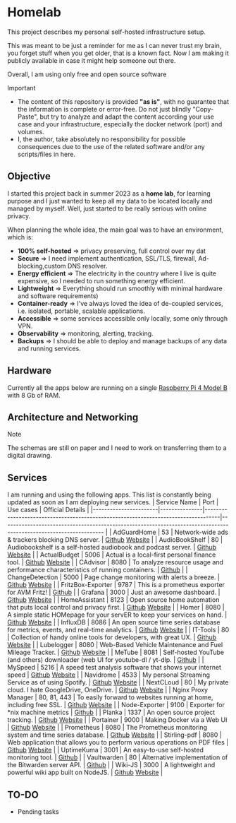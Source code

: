 # Homelab

This project describes my personal self-hosted infrastructure setup.

This was meant to be just a reminder for me as I can never trust my brain, you forget stuff when you get older, that is a known fact. Now I am making it publicly available in case it might help someone out there.

Overall, I am using  only free and open source software

> [!IMPORTANT]
> - The content of this repository is provided **"as is"**, with no guarantee that the information is complete or error-free. Do not just blindly "Copy-Paste", but try to analyze and adapt the content according your use case and your infrastructure, especially the docker network (port) and volumes.
> - I, the author, take absolutely no responsibility for possible consequences due to the use of the related software and/or any scripts/files in here.

## Objective

I started this project back in summer 2023 as a **home lab**, for learning purpose and I just wanted to keep all my data to be located locally and managed by myself. Well, just started to be really serious with online privacy. 

When planning the whole idea, the main goal was to have an environment, which is:

- **100% self-hosted** => privacy preserving, full control over my dat
- **Secure** => I need implement authentication, SSL/TLS, firewall, Ad-blocking,custom DNS resolver.
- **Energy efficient** => The electricity in the country where I live is quite expensive, so I needed to run something energy efficient.
- **Lightweight** => Everything should run smoothly with minimal hardware and software requirements)
- **Container-ready** => I've always loved the idea of de-coupled services, i.e. isolated, portable, scalable applications. 
- **Accessible** => some services accessible only locally, some only through VPN.
- **Observability** => monitoring, alerting, tracking.
- **Backups** => I should be able to deploy and manage backups of any data and running services. 


## Hardware

Currently all the apps below are running on a single [Raspberry Pi 4 Model B](https://www.raspberrypi.com/products/raspberry-pi-4-model-b/) with 8 Gb of RAM. 

## Architecture and Networking

> [!NOTE]
> The schemas are still on paper and I need to work on transferring them to a digital drawing.

## Services

I am running and using the following apps. This list is constantly being updated as soon as I am deploying new services. 
| Service Name   		|	Port		| Use cases																			| Official Details																									|
|-----------------------|---------------|-----------------------------------------------------------------------------------|------------------------------------------------------------------------------------------------------------------	|
| AdGuardHome			|	53			| Network-wide ads & trackers blocking DNS server.									| [Github](https://github.com/AdguardTeam/AdGuardHome)	[Website](https://adguard.com/)								|
| AudioBookShelf		|	80			| Audiobookshelf is a self-hosted audiobook and podcast server.						| [Github](https://github.com/advplyr/audiobookshelf)	[Website](https://www.audiobookshelf.org/)					|
| ActualBudget			|	5006		| Actual is a local-first personal finance tool. 									| [Github](https://github.com/actualbudget/actual)	[Website](https://actualbudget.com/)							|
| CAdvisor				|	8080		| To analyze resource usage and performance characteristics of running containers.	| [Github](https://github.com/google/cadvisor)																		|
| ChangeDetection		|	5000		| Page change monitoring with alerts a breeze.	 									| [Github](https://github.com/dgtlmoon/changedetection.io)	[Website](https://changedetection.io/)					|
| FritzBox-Exporter		|	9787		| This is a prometheus exporter for AVM Fritz! 	 									| [Github](https://github.com/pdreker/fritz_exporter)																|
| Grafana				|	3000		| Just an awesome dashboard.														| [Github](https://github.com/grafana/)	[Website](https://grafana.com/)												|
| HomeAssistant			|	8123		| Open source home automation that puts local control and privacy first.			| [Github](https://github.com/home-assistant/core)	[Website](https://www.home-assistant.io/)						|
| Homer					|	8080		| A simple static HOMepage for your servER to keep your services on hand.			| [Github](https://github.com/bastienwirtz/homer)	[Website](https://homer-demo.netlify.app/)						|
| InfluxDB				|	8086		| An open source time series database for metrics, events, and real-time analytics.	| [Github](https://github.com/influxdata/influxdb)	[Website](https://www.influxdata.com/)							|
| IT-Tools				|	80			| Collection of handy online tools for developers, with great UX.					| [Github](https://github.com/CorentinTh/it-tools)	[Website](https://it-tools.tech/)								|
| Lubelogger			|	8080		| Web-Based Vehicle Maintenance and Fuel Mileage Tracker.							| [Github](https://github.com/hargata/lubelog)	[Website](https://lubelogger.com/)									|
| MeTube				|	8081		| Self-hosted YouTube (and others) downloader (web UI for youtube-dl / yt-dlp.		| [Github](https://github.com/alexta69/metube)																		|
| MySpeed				|	5216		| A speed test analysis software that shows your internet speed						| [Github](https://github.com/gnmyt/myspeed)	[Website](https://myspeed.dev/)										|
| Navidrome				|	4533		| My personal Streaming Service as of using Spotify.								| [Github](https://github.com/navidrome/navidrome/)	[Website](https://www.navidrome.org/)							|
| NextCLoud				|	80			| My private cloud. I hate GoogleDrive, OneDrive.									| [Github](https://github.com/nextcloud)	[Website](https://nextcloud.com/)										|
| Nginx Proxy Manager	|	80, 81, 443	| To easily forward to websites running at home, including free SSL.				| [Github](https://github.com/NginxProxyManager/nginx-proxy-manager)	[Website](https://nginxproxymanager.com/)	|
| Node-Exporter			|	9100		| Exporter for *nix machine metrics													| [Github](https://github.com/prometheus/node_exporter)																|
| Planka				|	1337		| An open source project tracking.													| [Github](https://github.com/plankanban/planka/)	[Website](https://planka.app/)									|
| Portainer				|	9000		| Making Docker via a Web  UI														| [Github](https://github.com/portainer/portainer)	[Website](https://www.portainer.io/)							|
| Prometheus			|	8080		| The Prometheus monitoring system and time series database.						| [Github](https://github.com/prometheus/prometheus)	[Website](https://prometheus.io/)							|
| Stirling-pdf			|	8080		| Web application that allows you to perform various operations on PDF files		| [Github](https://github.com/Stirling-Tools/Stirling-PDF)	[Website](https://prometheus.io/)						|
| UptimeKuma			|	3001		| An easy-to-use self-hosted monitoring tool.										| [Github](https://github.com/louislam/uptime-kuma)																	|
| Vaultwarden			|	80			| Alternative implementation of the Bitwarden server API.							| [Github](https://github.com/dani-garcia/vaultwarden)																|
| Wiki-JS				|	3000		| A lightweight and powerful wiki app built on NodeJS.								| [Github](https://github.com/Requarks/wiki)	[Website](https://js.wiki/)											|


## TO-DO

- Pending tasks
